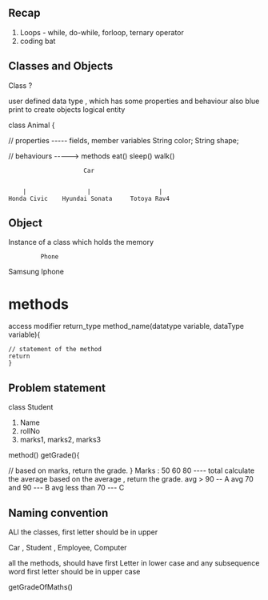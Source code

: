 ## Recap 


1. Loops - while, do-while, forloop, ternary operator 
2. coding bat 


## Classes and Objects 

Class ? 

user defined data type , which has some properties and behaviour
also blue print to create objects 
logical entity 


class Animal { 


// properties ----- fields, member variables 
String color;
String shape;


// behaviours -----> methods
eat()
sleep()
walk()



                         Car 


        |                 |                   |
    Honda Civic    Hyundai Sonata     Totoya Rav4




## Object 
Instance of a class 
which holds the memory 



             Phone 
Samsung      Iphone 




# methods 

access modifier return_type method_name(datatype variable, dataType variable){

    // statement of the method
    return 
    }


## Problem statement
 class Student 
1. Name 
2. rollNo
3. marks1, marks2, marks3

method()
getGrade(){

// based on marks, return the grade.
}
Marks : 50 60 80 ---- total 
calculate the average 
based on the average , return the grade.
avg > 90 -- A
avg 70  and 90 --- B
avg less than 70 --- C 




## Naming convention 
ALl the classes, first letter should be in upper 

Car , Student , Employee, Computer 

all the methods, should have first Letter in lower case 
and any subsequence word first letter should be in upper case 

getGradeOfMaths()















